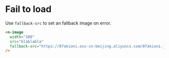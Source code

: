 # Fail to load

Use `fallback-src` to set an fallback image on error.

```html
<n-image
  width="100"
  src="blablabla"
  fallback-src="https://07akioni.oss-cn-beijing.aliyuncs.com/07akioni.jpeg"
/>
```
